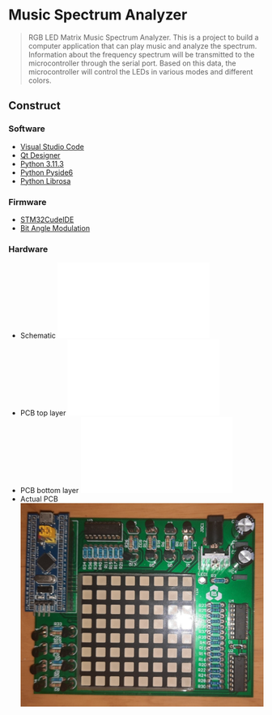 # Music Spectrum Analyzer
> RGB LED Matrix Music Spectrum Analyzer. 
> This is a project to build a computer application that can play music and analyze the spectrum. Information about the frequency spectrum will be transmitted to the microcontroller through the serial port. Based on this data, the microcontroller will control the LEDs in various modes and different colors.
## Construct
### Software
- [Visual Studio Code](https://code.visualstudio.com/download)
- [Qt Designer](https://www.qt.io/download)
- [Python 3.11.3](https://www.python.org/downloads/release/python-3113/)
- [Python Pyside6](https://doc.qt.io/qtforpython-6/)
- [Python Librosa](https://librosa.org/doc/latest/index.html)
### Firmware
- [STM32CudeIDE](https://www.st.com/en/development-tools/stm32cubeide.html)
- [Bit Angle Modulation](https://www.christian-marty.ch/ElectricThings/BitAngleModulation.html)

### Hardware
- Schematic
![alt text](./Hardware/Sheet1.pdf)
- PCB top layer
![alt text](./Hardware/PCB1_toplayer.pdf)
- PCB bottom layer
![alt text](./Hardware/PCB1_bottomlayer.pdf)
- Actual PCB
![alt text](./Hardware/ActualPCBj.jpg)
